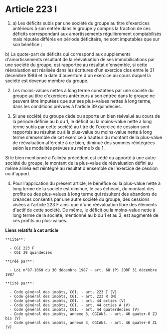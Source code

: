 # Article 223 I

1. a) Les déficits subis par une société du groupe au titre d'exercices antérieurs à son entrée dans le groupe y compris la
fraction de ces déficits correspondant aux amortissements régulièrement comptabilisés mais réputés différés en période
déficitaire, ne sont imputables que sur son bénéfice ;

b) La quote-part de déficits qui correspond aux suppléments d'amortissements résultant de la réévaluation de ses
immobilisations par une société du groupe, est rapportée au résultat d'ensemble, si cette réévaluation est réalisée dans les
écritures d'un exercice clos entre le 31 décembre 1986 et la date d'ouverture d'un exercice au cours duquel la société est
devenue membre du groupe.

2. Les moins-values nettes à long terme constatées par une société du groupe au titre d'exercices antérieurs à son entrée
dans le groupe ne peuvent être imputées que sur ses plus-values nettes à long terme, dans les conditions prévues à l'article
39 quindecies.

3. Si une société du groupe cède ou apporte un bien réévalué au cours de la période définie au b du 1, le déficit ou la
moins-value nette à long terme subis par cette société au titre de l'exercice de cession sont rapportés au résultat ou à la
plus-value ou moins-value nette à long terme d'ensemble de cet exercice à hauteur du montant de la plus-value de réévaluation
afférente à ce bien, diminué des sommes réintégrées selon les modalités prévues au même b du 1.

Si le bien mentionné à l'alinéa précédent est cédé ou apporté à une autre société du groupe, le montant de la plus-value de
réévaluation défini au même alinéa est réintégré au résultat d'ensemble de l'exercice de cession ou d'apport.

4. Pour l'application du présent article, le bénéfice ou la plus-value nette à long terme de la société est diminué, le cas
échéant, du montant des profits ou des plus-values à long terme qui résultent des abandons de créances consentis par une
autre société du groupe, des cessions visées à l'article 223 F ainsi que d'une réévaluation libre des éléments d'actif de
cette société. De même, le déficit ou la moins-value nette à long terme de la société, mentionné au b du 1 et au 3, est
augmenté de ces profits ou plus-values.

**Liens relatifs à cet article**

	**Cite**:

	  - CGI 223 F
	  - CGI 39 quindecies

	**Créé par**:

	  - Loi n°87-1060 du 30 décembre 1987 - art. 68 (P) JORF 31 décembre 1987

	**Cité par**:

	  - Code général des impôts, CGI. - art. 223 I (V)
	  - Code général des impôts, CGI. - art. 223 R (M)
	  - Code général des impôts, CGI. - art. 44 octies (V)
	  - Code général des impôts, CGI. - art. 44 octies A (V)
	  - Code général des impôts, CGI. - art. 44 quaterdecies (V)
	  - Code général des impôts, annexe 3, CGIAN3. - art. 46 quater-0 ZJ bis (V)
	  - Code général des impôts, annexe 3, CGIAN3. - art. 46 quater-0 ZL (V)
